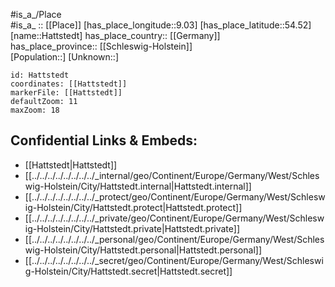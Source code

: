 ﻿---
location: [54.52,9.03] 
mapzoom: [7,12] 
mapmarker: city 
type: City
tags:
- geo/City


SpocWebEntityId: 30803
isDeleted: false
confidential: public

---
#is_a_/Place  
#is_a_ :: [[Place]] 
[has_place_longitude::9.03] 
[has_place_latitude::54.52] 
[name::Hattstedt] 
has_place_country:: [[Germany]]  
has_place_province:: [[Schleswig-Holstein]]  
[Population::] 
[Unknown::] 


```leaflet
id: Hattstedt
coordinates: [[Hattstedt]] 
markerFile: [[Hattstedt]] 
defaultZoom: 11 
maxZoom: 18
```


## Confidential Links & Embeds: 
- [[Hattstedt|Hattstedt]]  
- [[../../../../../../../../_internal/geo/Continent/Europe/Germany/West/Schleswig-Holstein/City/Hattstedt.internal|Hattstedt.internal]] 
- [[../../../../../../../../_protect/geo/Continent/Europe/Germany/West/Schleswig-Holstein/City/Hattstedt.protect|Hattstedt.protect]] 
- [[../../../../../../../../_private/geo/Continent/Europe/Germany/West/Schleswig-Holstein/City/Hattstedt.private|Hattstedt.private]] 
- [[../../../../../../../../_personal/geo/Continent/Europe/Germany/West/Schleswig-Holstein/City/Hattstedt.personal|Hattstedt.personal]] 
- [[../../../../../../../../_secret/geo/Continent/Europe/Germany/West/Schleswig-Holstein/City/Hattstedt.secret|Hattstedt.secret]] 
